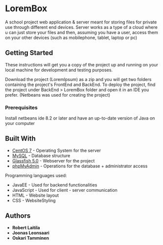 # LoremBox

A school project web application & server meant for storing files for private use through different end devices. Server works as a type of a cloud where u can just store your files and then, assuming you have a user, access them on your other devices (such as mobilephone, tablet, laptop or pc)


## Getting Started

These instructions will get you a copy of the project up and running on your local machine for development and testing purposes.

Download the project (LoremIpsum) as a zip and you will get two folders containing the project's FrontEnd and BackEnd. To deploy the project, find the project under BackEnd > LoremBox folder and open it in an IDE you prefer. (Netbeans was used for creating the project)

### Prerequisites
Install netbeans ide 8.2 or later
and have an up-to-date version of Java on your computer

## Built With

* [CentOS 7](https://www.centos.org/download/) - Operating System for the server
* [MySQL](https://dev.mysql.com/downloads/connector/j/) - Database structure
* [Glassfish 5.0](https://javaee.github.io/glassfish/download) - Webserver for the project
* [phpMyAdmin](https://www.phpmyadmin.net/) - Operations for the database + administrator access

Programming languages used:
* JavaEE - Used for backend functionalities
* JavaScript - Used for client - server communication
* HTML - Website layout
* CSS - WebsiteStyling

## Authors

* **Robert Laitila**
* **Joonas Leonsaari**
* **Oskari Tamminen**


